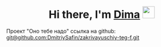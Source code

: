 
<h1 align="center">Hi there, I'm <a href="https://vk.com/id219126543" target="_blank">Dima</a> 
<img src="https://github.com/blackcater/blackcater/raw/main/images/Hi.gif" height="32"/></h1>
Проект "Оно тебе надо"
ссылка на github:  <a href="[https://vk.com/id219126543](https://github.com/DmitriySafin/zakrivayuschiy-teg-f.git)" target="_blank">git@github.com:DmitriySafin/zakrivayuschiy-teg-f.git</a> 

